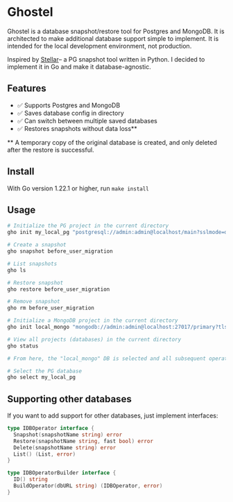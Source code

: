 # Ghostel

Ghostel is a database snapshot/restore tool for Postgres and MongoDB. It is architected to make additional database support simple to implement. It is intended for the local development environment, not production.

Inspired by [Stellar](https://github.com/fastmonkeys/stellar)– a PG snapshot tool written in Python. I decided to implement it in Go and make it database-agnostic.

## Features

- ✅ Supports Postgres and MongoDB
- ✅ Saves database config in directory
- ✅ Can switch between multiple saved databases
- ✅ Restores snapshots without data loss**

** A temporary copy of the original database is created, and only deleted after the restore is successful.

## Install

With Go version 1.22.1 or higher, run `make install`

## Usage

```sh
# Initialize the PG project in the current directory
gho init my_local_pg "postgresql://admin:admin@localhost/main?sslmode=disable"

# Create a snapshot
gho snapshot before_user_migration

# List snapshots
gho ls

# Restore snapshot
gho restore before_user_migration

# Remove snapshot
gho rm before_user_migration

# Initialize a MongoDB project in the current directory
gho init local_mongo "mongodb://admin:admin@localhost:27017/primary?tls=false"

# View all projects (databases) in the current directory
gho status

# From here, the "local_mongo" DB is selected and all subsequent operations will affect that DB

# Select the PG database
gho select my_local_pg
```

## Supporting other databases

If you want to add support for other databases, just implement interfaces:
```go
type IDBOperator interface {
  Snapshot(snapshotName string) error
  Restore(snapshotName string, fast bool) error
  Delete(snapshotName string) error
  List() (List, error)
}

type IDBOperatorBuilder interface {
  ID() string
  BuildOperator(dbURL string) (IDBOperator, error)
}
```
